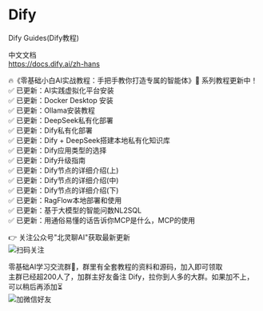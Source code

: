 # Dify
Dify Guides(Dify教程)

中文文档  
https://docs.dify.ai/zh-hans

🔥《零基础小白AI实战教程：手把手教你打造专属的智能体》🚀  系列教程更新中！  
✅ 已更新：AI实践虚拟化平台安装  
✅ 已更新：Docker Desktop 安装  
✅ 已更新：Ollama安装教程  
✅ 已更新：DeepSeek私有化部署  
✅ 已更新：Dify私有化部署  
✅ 已更新：Dify + DeepSeek搭建本地私有化知识库  
✅ 已更新：Dify应用类型的选择  
✅ 已更新：Dify升级指南  
✅ 已更新：Dify节点的详细介绍(上)  
✅ 已更新：Dify节点的详细介绍(中)  
✅ 已更新：Dify节点的详细介绍(下)   
✅ 已更新：RagFlow本地部署和使用   
✅ 已更新：基于大模型的智能问数NL2SQL  
✅ 已更新：用通俗易懂的话告诉你MCP是什么，MCP的使用  

👉 关注公众号"北灵聊AI"获取最新更新  
![扫码关注](https://gitee.com/beilingcc/pic/raw/master/20250321230721476.png)

零基础AI学习交流群🤖，群里有全套教程的资料和源码，加入即可领取  
主群已经超200人了，加群主好友备注 Dify，拉你到人多的大群。如果加不上，可以稍后再添加⏳  
![加微信好友](https://gitee.com/beilingcc/pic/raw/master/20250322154144504.png)
